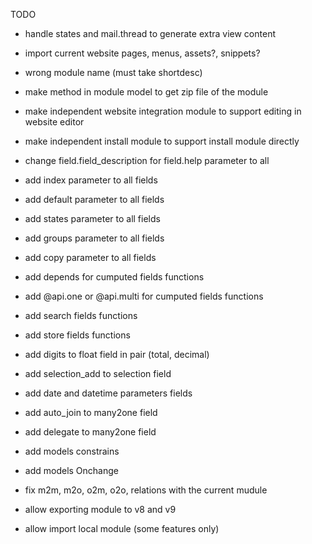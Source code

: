 TODO
- handle states and mail.thread to generate extra view content
- import current website pages, menus, assets?, snippets?
- wrong module name (must take shortdesc)
- make method in module model to get zip file of the module
- make independent website integration module to support editing in website editor
- make independent install module to support install module directly
- change field.field_description for field.help parameter to all
- add index parameter to all fields
- add default parameter to all fields
- add states parameter to all fields
- add groups parameter to all fields
- add copy parameter to all fields
- add depends for cumputed fields functions
- add @api.one or @api.multi for cumputed fields functions
- add search fields functions
- add store fields functions
- add digits to float field in pair (total, decimal)
- add selection_add to selection field
- add date and datetime parameters fields
- add auto_join to many2one field
- add delegate to many2one field
- add models constrains
- add models Onchange
- fix m2m, m2o, o2m, o2o, relations with the current mudule

- allow exporting module to v8 and v9
- allow import local module (some features only)